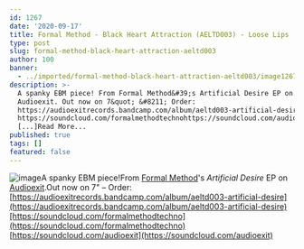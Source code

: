 ```yaml
---
id: 1267
date: '2020-09-17'
title: Formal Method - Black Heart Attraction (AELTD003) - Loose Lips
type: post
slug: formal-method-black-heart-attraction-aeltd003
author: 100
banner:
  - ../imported/formal-method-black-heart-attraction-aeltd003/image1267.jpeg
description: >-
  A spanky EBM piece! From Formal Method&#39;s Artificial Desire EP on
  Audioexit. Out now on 7&quot; &#8211; Order:
  https://audioexitrecords.bandcamp.com/album/aeltd003-artificial-desire
  https://soundcloud.com/formalmethodtechnohttps://soundcloud.com/audioexit
  [...]Read More...
published: true
tags: []
featured: false
---
```

![image](../../imported/formal-method-black-heart-attraction-aeltd003/image1267.jpeg)A spanky EBM piece!From [Formal Method](https://formalmethodtechno.bandcamp.com/)'s _Artificial Desire_ EP on [Audioexit](http://www.audioexit.com/).Out now on 7" – Order: [https://audioexitrecords.bandcamp.com/album/aeltd003-artificial-desire](https://audioexitrecords.bandcamp.com/album/aeltd003-artificial-desire)[https://soundcloud.com/formalmethodtechno](https://soundcloud.com/formalmethodtechno)  
[https://soundcloud.com/audioexit](https://soundcloud.com/audioexit)